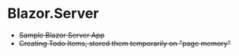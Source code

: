 # Blazor.Server

* <strike>Sample Blazor Server App</strike>
* <strike>Creating Todo Items, stored them temporarily on "page memory"</strike>
